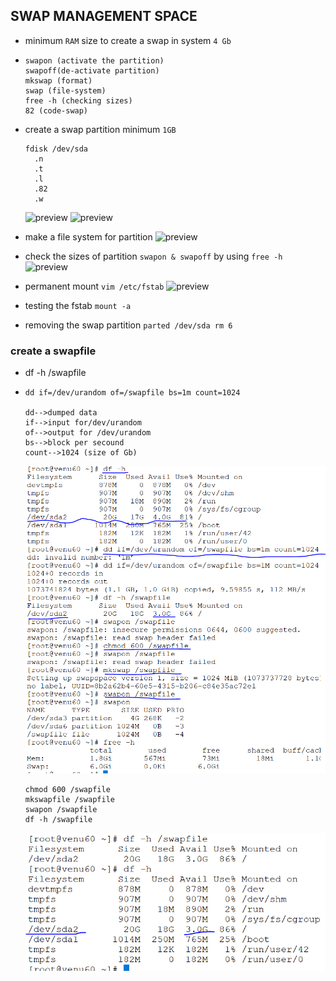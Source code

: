 ## SWAP MANAGEMENT SPACE

* minimum  `RAM` size to create a swap in system `4 Gb`

* ```
  swapon (activate the partition)
  swapoff(de-activate partition) 
  mkswap (format)
  swap (file-system)
  free -h (checking sizes)
  82 (code-swap) 
  ```

* create a swap partition minimum `1GB`

   ```
   fdisk /dev/sda
     .n
     .t
     .l
     .82
     .w
   ```
  ![preview](images/swap0.PNG)
  ![preview](images/swap1.PNG) 
* make a file system for partition 
  ![preview](images/swap2.PNG)
* check the sizes of partition `swapon & swapoff` by using `free -h`
  ![preview](images/swap3.PNG)

* permanent mount `vim /etc/fstab`
  ![preview](images/swap4.PNG)       
* testing the fstab `mount -a`

* removing the swap partition `parted /dev/sda rm 6`

### create a swapfile

*  df -h /swapfile

* ```
  dd if=/dev/urandom of=/swapfile bs=1m count=1024
  
  dd-->dumped data
  if-->input for/dev/urandom
  of-->output for /dev/urandom
  bs-->block per secound
  count-->1024 (size of Gb)
  ```
  ![preview](images/swap5.PNG)

  ```
  chmod 600 /swapfile
  mkswapfile /swapfile
  swapon /swapfile
  df -h /swapfile
  ```
  ![preview](images/swap6.PNG)



